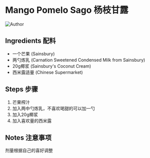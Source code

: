 # Mango Pomelo Sago 杨枝甘露

![Author](https://img.shields.io/badge/Author-Aiden-orange)

## Ingredients 配料

- 一个芒果 (Sainsbury)
- 两勺炼乳 (Carnation Sweetened Condensed Milk from Sainsbury)
- 20g椰浆 (Sainsbury's Coconut Cream)
- 西米露适量 (Chinese Supermarket)

## Steps 步骤

1. 芒果榨汁
2. 加入两中勺炼乳，不喜欢喝甜的可以加一勺
3. 加入20g椰浆
4. 加入喜欢量的西米露

## Notes 注意事项

剂量根据自己的喜好调整
